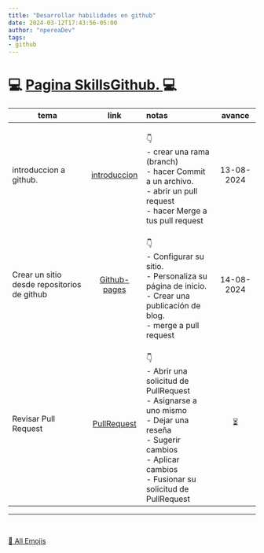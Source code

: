 ```yaml
---
title: "Desarrollar habilidades en github"
date: 2024-03-12T17:43:56-05:00
author: "npereaDev"
tags: 
- github
---
```



#  💻	[Pagina SkillsGithub. ](https://skills.github.com/)   💻	


| tema        | link        | notas         | avance |
| ----------- | :---------: |  :----------- | :----: |
| introduccion a github.    | [introduccion](https://github.com/skills/introduction-to-github) |<br> 👇<br> - crear una rama (branch)<br> - hacer Commit a un archivo.<br> - abrir un  pull request<br> - hacer Merge a tus  pull request| 13-08-2024 |
|  Crear un sitio desde repositorios de github  | [Github-pages](https://github.com/skills/github-pages)  |<br> 👇<br> - Configurar su sitio.<br>- Personaliza su página de inicio. <br>- Crear una publicación de blog. <br>- merge a pull request      |  14-08-2024   |
| Revisar Pull Request | [PullRequest](https://github.com/skills/review-pull-requests)  |<br> 👇<br>- Abrir una solicitud de PullRequest <br>- Asignarse a uno mismo<br>- Dejar una reseña<br>- Sugerir cambios<br>- Aplicar cambios<br>- Fusionar su solicitud de PullRequest     |  ⏳   |


---
<br>

 [💾 All Emojis ](https://www.freecodecamp.org/news/all-emojis-emoji-list-for-copy-and-paste/)	


